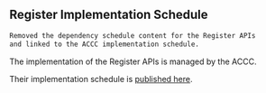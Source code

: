 ## Register Implementation Schedule

```diff
Removed the dependency schedule content for the Register APIs
and linked to the ACCC implementation schedule.
```

The implementation of the Register APIs is managed by the ACCC.

Their implementation schedule is [published here](https://consumerdataright.atlassian.net/wiki/spaces/DP/pages/30081043/Delivery+Dates).
